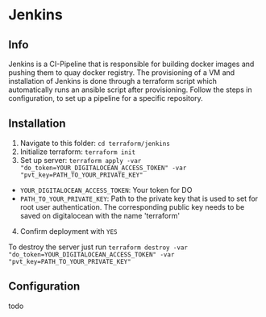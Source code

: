 # Jenkins

## Info

Jenkins is a CI-Pipeline that is responsible for building docker images and pushing them to quay docker registry. The provisioning of a VM and installation of Jenkins is done through a terraform script which automatically runs an ansible script after provisioning. Follow the steps in configuration, to set up a pipeline for a specific repository.

## Installation

1. Navigate to this folder: `cd terraform/jenkins`
2. Initialize terraform: `terraform init`
3. Set up server: `terraform apply -var "do_token=YOUR_DIGITALOCEAN_ACCESS_TOKEN" -var "pvt_key=PATH_TO_YOUR_PRIVATE_KEY"`
  - `YOUR_DIGITALOCEAN_ACCESS_TOKEN`: Your token for DO
  - `PATH_TO_YOUR_PRIVATE_KEY`: Path to the private key that is used to set for root user authentication. The corresponding public key needs to be saved on digitalocean with the name 'terraform'
4. Confirm deployment with `YES`

To destroy the server just run `terraform destroy -var "do_token=YOUR_DIGITALOCEAN_ACCESS_TOKEN" -var "pvt_key=PATH_TO_YOUR_PRIVATE_KEY"`

## Configuration

todo
